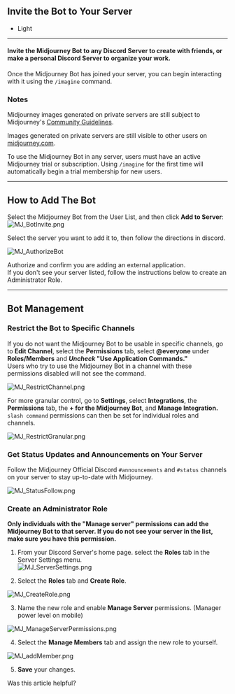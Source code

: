 ## Invite the Bot to Your Server

-   Light
    

___

#### Invite the Midjourney Bot to any Discord Server to create with friends, or make a personal Discord Server to organize your work.

Once the Midjourney Bot has joined your server, you can begin interacting with it using the `/imagine` command.

### Notes

Midjourney images generated on private servers are still subject to Midjourney's [Community Guidelines](https://docs.midjourney.com/docs/community-guidelines).

Images generated on private servers are still visible to other users on [midjourney.com](https://midjourney.com/).

To use the Midjourney Bot in any server, users must have an active Midjourney trial or subscription. Using `/imagine` for the first time will automatically begin a trial membership for new users.

___

## How to Add The Bot

Select the Midjourney Bot from the User List, and then click **Add to Server**:  
![MJ_BotInvite.png](https://cdn.document360.io/3040c2b6-fead-4744-a3a9-d56d621c6c7e/Images/Documentation/MJ_BotInvite.png)

Select the server you want to add it to, then follow the directions in discord.

![MJ_AuthorizeBot](https://cdn.document360.io/3040c2b6-fead-4744-a3a9-d56d621c6c7e/Images/Documentation/MJ_AuthorizeBot.png)

Authorize and confirm you are adding an external application.  
If you don't see your server listed, follow the instructions below to create an Administrator Role.

___

## Bot Management

### Restrict the Bot to Specific Channels

If you do not want the Midjourney Bot to be usable in specific channels, go to **Edit Channel**, select the **Permissions** tab, select **@everyone** under **Roles/Members** and **_Uncheck_ "Use Application Commands."**  
Users who try to use the Midjourney Bot in a channel with these permissions disabled will not see the command.

![MJ_RestrictChannel.png](https://cdn.document360.io/3040c2b6-fead-4744-a3a9-d56d621c6c7e/Images/Documentation/MJ_RestrictChannel.png)

For more granular control, go to **Settings**, select **Integrations**, the **Permissions** tab, the **\+ for the Midjourney Bot**, and **Manage Integration.**  
`slash command` permissions can then be set for individual roles and channels.

![MJ_RestrictGranular.png](https://cdn.document360.io/3040c2b6-fead-4744-a3a9-d56d621c6c7e/Images/Documentation/MJ_RestrictGranular.png)

### Get Status Updates and Announcements on Your Server

Follow the Midjourney Official Discord `#announcements` and `#status` channels on your server to stay up-to-date with Midjourney.

![MJ_StatusFollow.png](https://cdn.document360.io/3040c2b6-fead-4744-a3a9-d56d621c6c7e/Images/Documentation/MJ_StatusFollow.png)

### Create an Administrator Role

**Only individuals with the "Manage server" permissions can add the Midjourney Bot to that server. If you do not see your server in the list, make sure you have this permission.**

1.  From your Discord Server's home page. select the **Roles** tab in the Server Settings menu.  
    ![MJ_ServerSettings.png](https://cdn.document360.io/3040c2b6-fead-4744-a3a9-d56d621c6c7e/Images/Documentation/MJ_ServerSettings.png)

2.  Select the **Roles** tab and **Create Role**.

![MJ_CreateRole.png](https://cdn.document360.io/3040c2b6-fead-4744-a3a9-d56d621c6c7e/Images/Documentation/MJ_CreateRole.png)

3.  Name the new role and enable **Manage Server** permissions. (Manager power level on mobile)

![MJ_ManageServerPermissions.png](https://cdn.document360.io/3040c2b6-fead-4744-a3a9-d56d621c6c7e/Images/Documentation/MJ_ManageServerPermissions.png)

4.  Select the **Manage Members** tab and assign the new role to yourself.

![MJ_addMember.png](https://cdn.document360.io/3040c2b6-fead-4744-a3a9-d56d621c6c7e/Images/Documentation/MJ_addMember.png)

5.  **Save** your changes.

Was this article helpful?